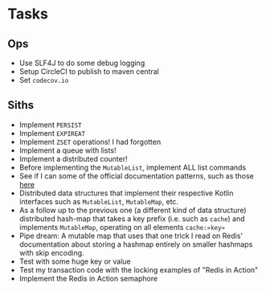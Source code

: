 # Tasks
## Ops
* Use SLF4J to do some debug logging
* Setup CircleCI to publish to maven central 
* Set `codecov.io`

## Siths
* Implement `PERSIST`
* Implement `EXPIREAT`
* Implement `ZSET` operations! I had forgotten
* Implement a queue with lists!
* Implement a distributed counter!
* Before implementing the `MutableList`, implement ALL list commands
* See if I can some of the official documentation patterns, such as those [here](https://redis.io/commands/lmove/)
* Distributed data structures that implement their respective Kotlin interfaces such as `MutableList`, `MutableMap`,  etc.
* As a follow up to the previous one (a different kind of data structure) distributed hash-map that takes a key prefix (i.e. such as `cache`) and implements `MutableMap`, operating on all elements `cache:«key»`
* Pipe dream: A mutable map that uses that one trick I read on Redis' documentation about storing a hashmap entirely on smaller hashmaps with skip encoding.
* Test with some huge key or value
* Test my transaction code with the locking examples of "Redis in Action"
* Implement the Redis in Action semaphore
